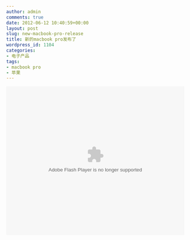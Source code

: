 ```yaml
---
author: admin
comments: true
date: 2012-06-12 10:40:59+00:00
layout: post
slug: new-macbook-pro-release
title: 新的macbook pro发布了
wordpress_id: 1104
categories:
- 电子产品
tags:
- macbook pro
- 苹果
---
```


<embed src="http://player.youku.com/player.php/sid/XNDExODUwMjQ4/v.swf" allowFullScreen="true" quality="high" width="480" height="400" align="middle" allowScriptAccess="always" type="application/x-shockwave-flash"></embed>

